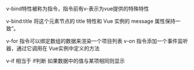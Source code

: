 v-bind特性被称为指令，指令前有v-表示为vue提供的特殊特性

v-bind:title 将这个元素节点的 title 特性和 Vue 实例的 message 属性保持一致”。

v-for 指令可以绑定数组的数据来渲染一个项目列表
v-on 指令添加一个事件监听器，通过它调用在 Vue实例中定义的方法

v-if 相当于 if判断 如果数据中的值与某项相同则显示